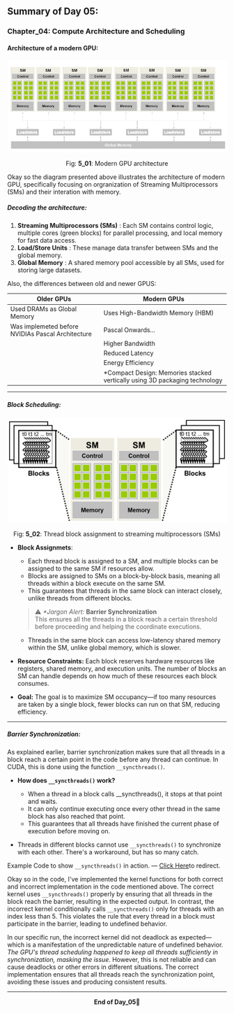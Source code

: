 ## Summary of Day 05:

### Chapter_04: Compute Architecture and Scheduling 

#### Architecture of a modern GPU:

<div align= "center">
    <img src="./images/Modern_GPU_archi.png" width="600px">
    <p>Fig: <b>5_01</b>: Modern GPU architecture</p>
</div>
Okay so the diagram presented above illustrates the architecture of modern GPU, specifically focusing on orgranization of Streaming Multiprocessors (SMs) and their interation with memory.

##### Decoding the architecture:

1. **Streaming Multiprocessors (SMs)** : Each SM contains control logic, multiple cores (green blocks) for parallel processing, and local memory for fast data access.
2. **Load/Store Units** :  These manage data transfer between SMs and the global memory.
3. **Global Memory** : A shared memory pool accessible by all SMs, used for storing large datasets.

Also, the differences between old and newer GPUS:

| Older GPUs | Modern GPUs |
|------------|-------------|
|  Used DRAMs as Global Memory | Uses High-Bandwidth Memory (HBM) | 
|  Was implemeted before NVIDIAs Pascal Architecture | Pascal Onwards... |
|| Higher Bandwidth |
|| Reduced Latency |
|| Energy Efficiency |
|| *Compact Design: Memories stacked vertically  using 3D packaging technology |

---
##### Block Scheduling:
<div align= "center">
    <img src="./images/Thread_Block_assignment.png" width="600px">
    <p>Fig: <b>5_02</b>: Thread block assignment to streaming multiprocessors (SMs)</p>
</div>

- **Block Assignmets**: 
    - Each thread block is assigned to a SM, and multiple blocks can be assigned to the same SM if resources allow. 
    - Blocks are assigned to SMs on a block-by-block basis, meaning all threads within a block execute on the same SM.
    - This guarantees that threads in the same block can interact closely, unlike threads from different blocks.

    > ⚠️ _*Jargon Alert:_ **Barrier Synchronization** <br>
    This ensures all the threads in a block reach a certain threshold before proceeding and helping the coordinate executions.

    - Threads in the same block can access low-latency shared memory within the SM, unlike global memory, which is slower.
- **Resource Constraints:** Each block reserves hardware resources like registers, shared memory, and execution units. The number of blocks an SM can handle depends on how much of these resources each block consumes.

- **Goal:** The goal is to maximize SM occupancy—if too many resources are taken by a single block, fewer blocks can run on that SM, reducing efficiency.

---
##### Barrier Synchronization:

As explained earlier, barrier synchronization makes sure that all threads in a block reach a certain point in the code before any thread can continue. In CUDA, this is done using the function `__syncthreads()`.

- **How does `__syncthreads()` work?**
    - When a thread in a block calls __syncthreads(), it stops at that point and waits.
    - It can only continue executing once every other thread in the same block has also reached that point.
    - This guarantees that all threads have finished the current phase of execution before moving on.

- Threads in different blocks cannot use `__syncthreads()` to synchronize with each other. There's a workaround, but has so many catch.

Example Code to show `__syncthreads()` in action. — [Click Here](./barrier_sync.cu)to redirect.
 
Okay so in the code, I've implemented the kernel functions for both correct and incorrect implementation in the code mentioned above. The correct kernel uses `__syncthreads()` properly by ensuring that all threads in the block reach the barrier, resulting in the expected output. In contrast, the incorrect kernel conditionally calls `__syncthreads()` only for threads with an index less than 5. This violates the rule that every thread in a block must participate in the barrier, leading to undefined behavior.

In our specific run, the incorrect kernel did not deadlock as expected—which is a manifestation of the unpredictable nature of undefined behavior. _The GPU's thread scheduling happened to keep all threads sufficiently in synchronization, masking the issue_. However, this is not reliable and can cause deadlocks or other errors in different situations. The correct implementation ensures that all threads reach the synchronization point, avoiding these issues and producing consistent results.

---
<div align="center">
    <b>
        End of Day_05🫡
    </b>
</div>